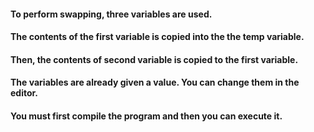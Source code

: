 #### To perform swapping, three variables are used. 
#### The contents of the first variable is copied into the the temp variable.
#### Then, the contents of second variable is copied to the first variable.
#### The variables are already given a value. You can change them in the editor.
#### You must first compile the program and then you can execute it. 

